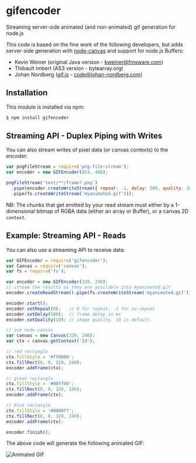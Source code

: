 # gifencoder

Streaming server-side animated (and non-animated) gif generation for node.js

This code is based on the fine work of the following developers, but adds
server-side generation with [node-canvas](https://github.com/learnboost/node-canvas)
and support for node.js Buffers:

* Kevin Weiner (original Java version - kweiner@fmsware.com)
* Thibault Imbert (AS3 version - bytearray.org)
* Johan Nordberg ([gif.js](http://jnordberg.github.io/gif.js/) - code@johan-nordberg.com)

## Installation

This module is installed via npm:

``` bash
$ npm install gifencoder
```

## Streaming API - Duplex Piping with Writes

You can also stream writes of pixel data (or canvas contexts) to the encoder:

``` js
var pngFileStream = require('png-file-stream');
var encoder = new GIFEncoder(854, 480);

pngFileStream('test/**/frame?.png')
  .pipe(encoder.createWriteStream({ repeat: -1, delay: 500, quality: 10 }))
  .pipe(fs.createWriteStream('myanimated.gif')));
```

NB: The chunks that get emitted by your read stream must either by a 1-dimensional bitmap of RGBA
data (either an array or Buffer), or a canvas 2D `context`.

## Example: Streaming API - Reads

You can also use a streaming API to receive data:

``` js
var GIFEncoder = require('gifencoder');
var Canvas = require('canvas');
var fs = require('fs');

var encoder = new GIFEncoder(320, 240);
// stream the results as they are available into myanimated.gif
encoder.createReadStream().pipe(fs.createWriteStream('myanimated.gif'));

encoder.start();
encoder.setRepeat(0);   // 0 for repeat, -1 for no-repeat
encoder.setDelay(500);  // frame delay in ms
encoder.setQuality(10); // image quality. 10 is default.

// use node-canvas
var canvas = new Canvas(320, 240);
var ctx = canvas.getContext('2d');

// red rectangle
ctx.fillStyle = '#ff0000';
ctx.fillRect(0, 0, 320, 240);
encoder.addFrame(ctx);

// green rectangle
ctx.fillStyle = '#00ff00';
ctx.fillRect(0, 0, 320, 240);
encoder.addFrame(ctx);

// blue rectangle
ctx.fillStyle = '#0000ff';
ctx.fillRect(0, 0, 320, 240);
encoder.addFrame(ctx);

encoder.finish();
```
The above code will generate the following animated GIF:

![Animated GIF](https://raw.github.com/eugeneware/gifencoder/master/examples/myanimated.gif)
